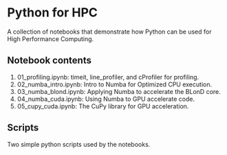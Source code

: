 # Python for HPC
A collection of notebooks that demonstrate how Python can be used for High Performance Computing.

## Notebook contents
1. 01_profiling.ipynb: timeit, line_profiler, and cProfiler for profiling.
2. 02_numba_intro.ipynb: Intro to Numba for Optimized CPU execution. 
3. 03_numba_blond.ipynb: Applying Numba to accelerate the BLonD core.
4. 04_numba_cuda.ipynb: Using Numba to GPU accelerate code.
5. 05_cupy_cuda.ipynb: The CuPy library for GPU acceleration.

## Scripts 
Two simple python scripts used by the notebooks. 

